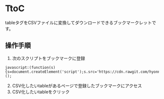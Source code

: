 # TtoC
tableタグをCSVファイルに変換してダウンロードできるブックマークレットです。

## 操作手順

1. 次のスクリプトをブックマークに登録
```
javascript:(function(s){s=document.createElement('script');s.src='https://cdn.rawgit.com/hyonny/ttoc/master/ttoc.js';document.body.appendChild(s)})();
```

2. CSV化したいtableがあるページで登録したブックマークにアクセス
3. CSV化したいtableをクリック

